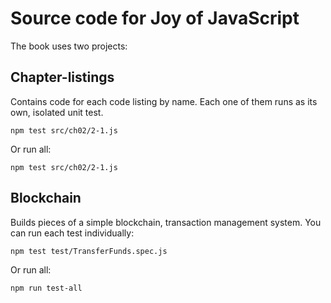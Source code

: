 # Source code for Joy of JavaScript
The book uses two projects:

## Chapter-listings
Contains code for each code listing by name. Each one of them runs as its own, isolated unit test. 

~~~
npm test src/ch02/2-1.js
~~~

Or run all: 

~~~
npm test src/ch02/2-1.js
~~~

## Blockchain
Builds pieces of a simple blockchain, transaction management system. You can run each test individually:

~~~
npm test test/TransferFunds.spec.js 
~~~

Or run all: 
~~~
npm run test-all
~~~
